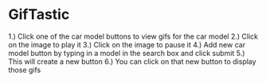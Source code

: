 # GifTastic
1.) Click one of the car model buttons to view gifs for the car model
2.) Click on the image to play it
3.)	Click on the image to pause it
4.) Add new car model button by typing in a model in the search box and click submit
5.) This will create a new button
6.) You can click on that new button to display those gifs

